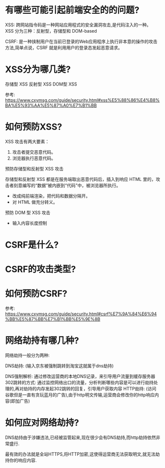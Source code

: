 # 有哪些可能引起前端安全的的问题?
XSS: 跨网站指令码是一种网站应用程式的安全漏洞攻击,是代码注入的一种。
XSS 分为三种：反射型，存储型和 DOM-based

CSRF: 是一种挟制用户在当前已登录的Web应用程序上执行非本意的操作的攻击方法,简单点说，CSRF 就是利用用户的登录态发起恶意请求。

# XSS分为哪几类?
存储型 XSS
反射型 XSS
DOM型 XSS

参考: https://www.cxymsg.com/guide/security.html#xss%E5%88%86%E4%B8%BA%E5%93%AA%E5%87%A0%E7%B1%BB

# 如何预防XSS?
XSS 攻击有两大要素：
1. 攻击者提交恶意代码。
2. 浏览器执行恶意代码。

预防存储型和反射型 XSS 攻击

存储型和反射型 XSS 都是在服务端取出恶意代码后，插入到响应 HTML 里的，攻击者刻意编写的“数据”被内嵌到“代码”中，被浏览器所执行。

+ 改成纯前端渲染，把代码和数据分隔开。
+ 对 HTML 做充分转义。

预防 DOM 型 XSS 攻击
+ 输入内容长度控制

# CSRF是什么?

# CSRF的攻击类型?

# 如何预防CSRF?

参考: https://www.cxymsg.com/guide/security.html#csrf%E7%9A%84%E6%94%BB%E5%87%BB%E7%B1%BB%E5%9E%8B


# 网络劫持有哪几种?
网络劫持一般分为两种:

DNS劫持: (输入京东被强制跳转到淘宝这就属于dns劫持)

DNS强制解析: 通过修改运营商的本地DNS记录，来引导用户流量到缓存服务器
302跳转的方式: 通过监控网络出口的流量，分析判断哪些内容是可以进行劫持处理的,再对劫持的内存发起302跳转的回复，引导用户获取内容
HTTP劫持: (访问谷歌但是一直有贪玩蓝月的广告),由于http明文传输,运营商会修改你的http响应内容(即加广告)

# 如何应对网络劫持?
DNS劫持由于涉嫌违法,已经被监管起来,现在很少会有DNS劫持,而http劫持依然非常盛行.

最有效的办法就是全站HTTPS,将HTTP加密,这使得运营商无法获取明文,就无法劫持你的响应内容.

